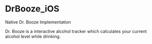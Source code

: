 # DrBooze_iOS
Native Dr. Booze Implementation

Dr. Booze is a interactive alcohol tracker which calculates your current alcohol level while drinking.
